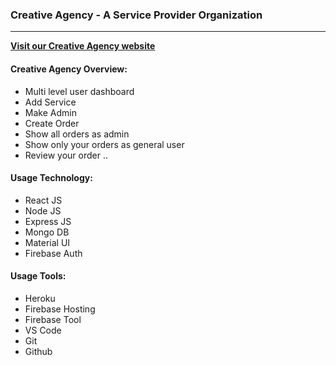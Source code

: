 ### Creative Agency - A Service Provider Organization
---
**[Visit our Creative Agency website](https://creative-agency-fullstack.web.app/)**
#### Creative Agency Overview:
* Multi level user dashboard 
* Add Service
* Make Admin
* Create Order
* Show all orders as admin
* Show only your orders as general user
* Review your order
..

#### Usage Technology:
* React JS
* Node JS
* Express JS
* Mongo DB
* Material UI
* Firebase Auth
>
#### Usage Tools:
* Heroku
* Firebase Hosting
* Firebase Tool
* VS Code
* Git
* Github
